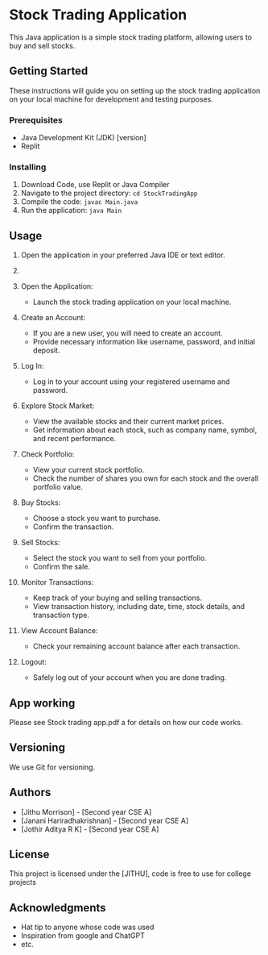 # Stock Trading Application

This Java application is a simple stock trading platform, allowing users to buy and sell stocks.

## Getting Started

These instructions will guide you on setting up the stock trading application on your local machine for development and testing purposes.

### Prerequisites

- Java Development Kit (JDK) [version]
- Replit

### Installing

1. Download Code, use Replit or Java Compiler
2. Navigate to the project directory: `cd StockTradingApp`
3. Compile the code: `javac Main.java`
4. Run the application: `java Main`

## Usage

1. Open the application in your preferred Java IDE or text editor.
2. 
1. Open the Application:
   - Launch the stock trading application on your local machine.

2. Create an Account:
   - If you are a new user, you will need to create an account.
   - Provide necessary information like username, password, and initial deposit.

3. Log In:
   - Log in to your account using your registered username and password.

4. Explore Stock Market:
   - View the available stocks and their current market prices.
   - Get information about each stock, such as company name, symbol, and recent performance.

5. Check Portfolio:
   - View your current stock portfolio.
   - Check the number of shares you own for each stock and the overall portfolio value.

6. Buy Stocks:
   - Choose a stock you want to purchase.
   - Confirm the transaction.

7. Sell Stocks:
   - Select the stock you want to sell from your portfolio.
   - Confirm the sale.

8. Monitor Transactions:
   - Keep track of your buying and selling transactions.
   - View transaction history, including date, time, stock details, and transaction type.

9. View Account Balance:
   - Check your remaining account balance after each transaction.

10. Logout:
    - Safely log out of your account when you are done trading.


## App working

Please see Stock trading app.pdf a for details on how our code works.

## Versioning

We use Git for versioning.

## Authors

- [Jithu Morrison] - [Second year CSE A]
- [Janani Hariradhakrishnan] - [Second year CSE A]
- [Jothir Aditya R K] - [Second year CSE A]

## License

This project is licensed under the [JITHU], code is free to use for college projects

## Acknowledgments

- Hat tip to anyone whose code was used
- Inspiration from google and ChatGPT
- etc.

